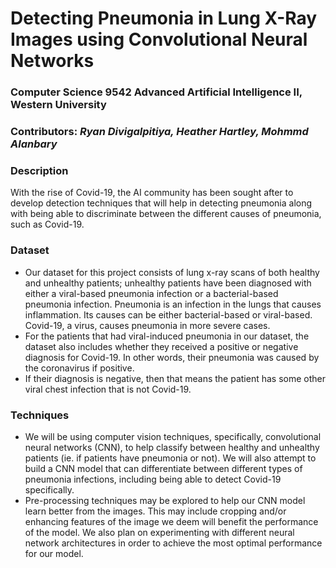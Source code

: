 # Detecting Pneumonia in Lung X-Ray Images using Convolutional Neural Networks

### Computer Science 9542 Advanced Artificial Intelligence II, Western University

### Contributors: *Ryan Divigalpitiya, Heather Hartley, Mohmmd Alanbary*

### Description

With the rise of Covid-19, the AI community has been sought after to develop detection techniques that will help in detecting pneumonia along with being able to discriminate between the different causes of pneumonia, such as Covid-19.

### Dataset

- Our dataset for this project consists of lung x-ray scans of both healthy and unhealthy patients; unhealthy patients have been diagnosed with either a viral-based pneumonia infection or a bacterial-based pneumonia infection. Pneumonia is an infection in the lungs that causes inflammation. Its causes can be either bacterial-based or viral-based. Covid-19, a virus, causes pneumonia in more severe cases.
- For the patients that had viral-induced pneumonia in our dataset, the dataset also includes whether they received a positive or negative diagnosis for Covid-19. In other words, their pneumonia was caused by the coronavirus if positive.
- If their diagnosis is negative, then that means the patient has some other viral chest infection that is not Covid-19.

### Techniques

- We will be using computer vision techniques, specifically, convolutional neural networks (CNN), to help classify between healthy and unhealthy patients (ie. if patients have pneumonia or not). We will also attempt to build a CNN model that can differentiate between different types of pneumonia infections, including being able to detect Covid-19 specifically.
- Pre-processing techniques may be explored to help our CNN model learn better from the images. This may include cropping and/or enhancing features of the image we deem will benefit the performance of the model. We also plan on experimenting with different neural network architectures in order to achieve the most optimal performance for our model.

